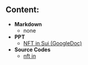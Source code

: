 
## Content:
- **Markdown**
    - none
- **PPT**
    - [NFT in Sui (GoogleDoc)](https://docs.google.com/presentation/d/1nimrx4lzWGFPh5UIkBNfD6EXHWcX5gqQVUjSYkMZU5M/edit#slide=id.g22ebe9d6eec_1_0)
- **Source Codes**
    - [nft in](./src/nft_in_sui)
